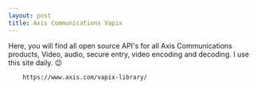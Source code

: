 ```yaml
---
layout: post
title: Axis Communications Vapix
---
```


Here, you will find all open source API's for all Axis Communications products, Video, audio, secure entry, video encoding and decoding. I use this site daily. 😉
<br>
```console
    https://www.axis.com/vapix-library/ 
```
</br>
